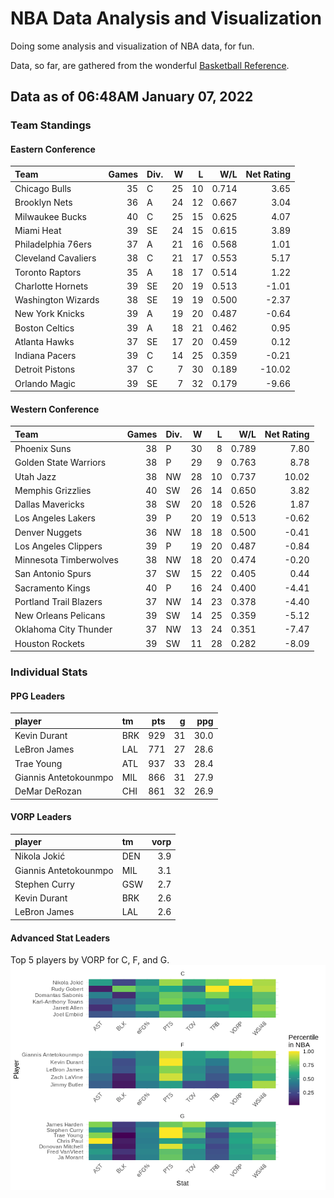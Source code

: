 # NBA Data Analysis and Visualization

Doing some analysis and visualization of NBA data, for fun.

Data, so far, are gathered from the wonderful [Basketball
Reference](https://www.basketball-reference.com/).

## Data as of 06:48AM January 07, 2022

### Team Standings

#### Eastern Conference

| Team                | Games | Div. |  W |  L |   W/L | Net Rating |
| :------------------ | ----: | :--- | -: | -: | ----: | ---------: |
| Chicago Bulls       |    35 | C    | 25 | 10 | 0.714 |       3.65 |
| Brooklyn Nets       |    36 | A    | 24 | 12 | 0.667 |       3.04 |
| Milwaukee Bucks     |    40 | C    | 25 | 15 | 0.625 |       4.07 |
| Miami Heat          |    39 | SE   | 24 | 15 | 0.615 |       3.89 |
| Philadelphia 76ers  |    37 | A    | 21 | 16 | 0.568 |       1.01 |
| Cleveland Cavaliers |    38 | C    | 21 | 17 | 0.553 |       5.17 |
| Toronto Raptors     |    35 | A    | 18 | 17 | 0.514 |       1.22 |
| Charlotte Hornets   |    39 | SE   | 20 | 19 | 0.513 |     \-1.01 |
| Washington Wizards  |    38 | SE   | 19 | 19 | 0.500 |     \-2.37 |
| New York Knicks     |    39 | A    | 19 | 20 | 0.487 |     \-0.64 |
| Boston Celtics      |    39 | A    | 18 | 21 | 0.462 |       0.95 |
| Atlanta Hawks       |    37 | SE   | 17 | 20 | 0.459 |       0.12 |
| Indiana Pacers      |    39 | C    | 14 | 25 | 0.359 |     \-0.21 |
| Detroit Pistons     |    37 | C    |  7 | 30 | 0.189 |    \-10.02 |
| Orlando Magic       |    39 | SE   |  7 | 32 | 0.179 |     \-9.66 |

#### Western Conference

| Team                   | Games | Div. |  W |  L |   W/L | Net Rating |
| :--------------------- | ----: | :--- | -: | -: | ----: | ---------: |
| Phoenix Suns           |    38 | P    | 30 |  8 | 0.789 |       7.80 |
| Golden State Warriors  |    38 | P    | 29 |  9 | 0.763 |       8.78 |
| Utah Jazz              |    38 | NW   | 28 | 10 | 0.737 |      10.02 |
| Memphis Grizzlies      |    40 | SW   | 26 | 14 | 0.650 |       3.82 |
| Dallas Mavericks       |    38 | SW   | 20 | 18 | 0.526 |       1.87 |
| Los Angeles Lakers     |    39 | P    | 20 | 19 | 0.513 |     \-0.62 |
| Denver Nuggets         |    36 | NW   | 18 | 18 | 0.500 |     \-0.41 |
| Los Angeles Clippers   |    39 | P    | 19 | 20 | 0.487 |     \-0.84 |
| Minnesota Timberwolves |    38 | NW   | 18 | 20 | 0.474 |     \-0.20 |
| San Antonio Spurs      |    37 | SW   | 15 | 22 | 0.405 |       0.44 |
| Sacramento Kings       |    40 | P    | 16 | 24 | 0.400 |     \-4.41 |
| Portland Trail Blazers |    37 | NW   | 14 | 23 | 0.378 |     \-4.40 |
| New Orleans Pelicans   |    39 | SW   | 14 | 25 | 0.359 |     \-5.12 |
| Oklahoma City Thunder  |    37 | NW   | 13 | 24 | 0.351 |     \-7.47 |
| Houston Rockets        |    39 | SW   | 11 | 28 | 0.282 |     \-8.09 |

### Individual Stats

#### PPG Leaders

| player                | tm  | pts |  g |  ppg |
| :-------------------- | :-- | --: | -: | ---: |
| Kevin Durant          | BRK | 929 | 31 | 30.0 |
| LeBron James          | LAL | 771 | 27 | 28.6 |
| Trae Young            | ATL | 937 | 33 | 28.4 |
| Giannis Antetokounmpo | MIL | 866 | 31 | 27.9 |
| DeMar DeRozan         | CHI | 861 | 32 | 26.9 |

#### VORP Leaders

| player                | tm  | vorp |
| :-------------------- | :-- | ---: |
| Nikola Jokić          | DEN |  3.9 |
| Giannis Antetokounmpo | MIL |  3.1 |
| Stephen Curry         | GSW |  2.7 |
| Kevin Durant          | BRK |  2.6 |
| LeBron James          | LAL |  2.6 |

#### Advanced Stat Leaders

Top 5 players by VORP for C, F, and G.
![](README_files/figure-gfm/README-unnamed-chunk-7-1.png)<!-- -->
